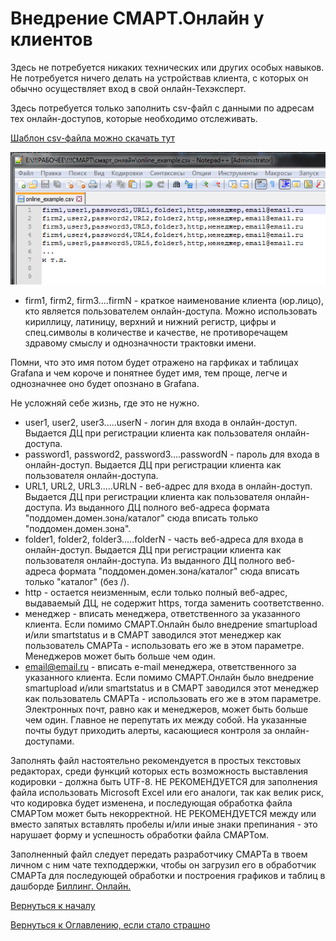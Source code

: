 # Внедрение СМАРТ.Онлайн у клиентов

Здесь не потребуется никаких технических или других особых навыков.
Не потребуется ничего делать на устройствав клиента, с которых он обычно осуществляет вход в свой онлайн-Техэксперт.

Здесь потребуется только заполнить csv-файл с данными по адресам тех онлайн-доступов, которые необходимо отслеживать.

[Шаблон csv-файла можно скачать тут](https://disk.yandex.ru/d/KsVJ2Cj0-wrSVg)

![Шаблон csv-файла](img/implementation/smartonline-example.png "Шаблон csv-файла")

- firm1, firm2, firm3....firmN - краткое наименование клиента (юр.лицо), кто является пользователем онлайн-доступа.
Можно использовать кириллицу, латиницу, верхний и нижний регистр, цифры и спец.символы в количестве и качестве,
не противоречащем здравому смыслу и однозначности трактовки имени.

Помни, что это имя потом будет отражено на гарфиках и таблицах Grafana  и чем короче и понятнее будет имя, тем проще, 
легче и однозначнее оно будет опознано в Grafana.

Не усложняй себе жизнь, где это не нужно.

- user1, user2, user3.....userN - логин для входа в онлайн-доступ.
Выдается ДЦ при регистрации клиента как пользователя онлайн-доступа.
- password1, password2, password3....passwordN - пароль для входа в онлайн-доступ.
Выдается ДЦ при регистрации клиента как пользователя онлайн-доступа.
- URL1, URL2, URL3.....URLN - веб-адрес для входа в онлайн-доступ.
Выдается ДЦ при регистрации клиента как пользователя онлайн-доступа.
Из выданного ДЦ полного веб-адреса формата "поддомен.домен.зона/каталог" сюда вписать только "поддомен.домен.зона".
- folder1, folder2, folder3.....folderN - часть веб-адреса для входа в онлайн-доступ.
Выдается ДЦ при регистрации клиента как пользователя онлайн-доступа.
Из выданного ДЦ полного веб-адреса формата "поддомен.домен.зона/каталог" сюда вписать только "каталог" (без /).
- http - остается неизменным, если только полный веб-адрес, выдаваемый ДЦ, не содержит https, тогда заменить соответственно.
- менеджер - вписать менеджера, ответственного за указанного клиента.
Если помимо СМАРТ.Онлайн было внедрение smartupload и/или smartstatus и в СМАРТ заводился этот менеджер как пользователь СМАРТа - использовать его же в этом параметре.
Менеджеров может быть больше чем один.
- email@email.ru - вписать e-mail менеджера, ответственного за указанного клиента.
Если помимо СМАРТ.Онлайн было внедрение smartupload и/или smartstatus и в СМАРТ заводился этот менеджер как пользователь СМАРТа - использовать его же в этом параметре.
Электронных почт, равно как и менеджеров, может быть больше чем один.
Главное не перепутать их между собой.
На указанные почты будут приходить алерты, касающиеся контроля за онлайн-доступами.

Заполнять файл настоятельно рекомендуется в простых текстовых редакторах, среди функций которых есть возможность выставления кодировки - должна быть UTF-8.
НЕ РЕКОМЕНДУЕТСЯ для заполнения файла использовать Microsoft Excel или его аналоги, так как велик риск, что кодировка будет изменена, 
и последующая обработка файла СМАРТом может быть некорректной.
НЕ РЕКОМЕНДУЕТСЯ между или вместо запятых вставлять пробелы и/или иные знаки препинания - это нарушает форму и успешность обработки файла СМАРТом.

Заполненный файл следует передать разработчику СМАРТа в твоем личном с ним чате техподдержки, чтобы он загрузил его в обработчик СМАРТа для последующей обработки 
и построения графиков и таблиц в дашборде [Биллинг. Онлайн.](063-billing-online-statistics.md)

[Вернуться к началу](050-intro-smartuload-smartstatus.md)

[Вернуться к Оглавлению, если стало страшно](Readme.md)
